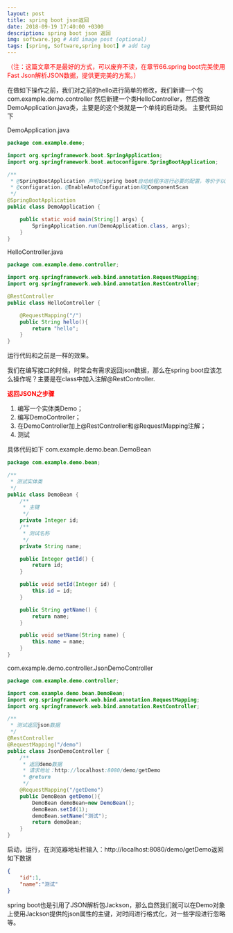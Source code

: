 ```yaml
---
layout: post
title: spring boot json返回
date: 2018-09-19 17:40:00 +0300
description: spring boot json 返回
img: software.jpg # Add image post (optional)
tags: [spring, Software,spring boot] # add tag
---
```


<font color="red">（注：这篇文章不是最好的方式，可以废弃不读，在章节66.spring boot完美使用Fast Json解析JSON数据，提供更完美的方案。）</font>

在做如下操作之前，我们对之前的hello进行简单的修改，我们新建一个包com.example.demo.controller 然后新建一个类HelloController，然后修改DemoApplication.java类，主要是的这个类就是一个单纯的启动类。
主要代码如下

DemoApplication.java
```java
package com.example.demo;

import org.springframework.boot.SpringApplication;
import org.springframework.boot.autoconfigure.SpringBootApplication;

/**
 * @SpringBootApplication 声明让spring boot自动给程序进行必要的配置，等价于以默认熟悉使用
 * @configuration，@EnableAutoConfiguration和@ComponentScan
 */
@SpringBootApplication
public class DemoApplication {

    public static void main(String[] args) {
        SpringApplication.run(DemoApplication.class, args);
    }
}
```
HelloController.java
```java
package com.example.demo.controller;

import org.springframework.web.bind.annotation.RequestMapping;
import org.springframework.web.bind.annotation.RestController;

@RestController
public class HelloController {

    @RequestMapping("/")
    public String hello(){
        return "hello";
    }
}
```
运行代码和之前是一样的效果。

我们在编写接口的时候，时常会有需求返回json数据，那么在spring boot应该怎么操作呢？主要是在class中加入注解@RestController.

<font color="red">**返回JSON之步骤**</font>
1. 编写一个实体类Demo；
2. 编写DemoController；
3. 在DemoController加上@RestController和@RequestMapping注解；
4. 测试

具体代码如下
com.example.demo.bean.DemoBean
```java
package com.example.demo.bean;

/**
 * 测试实体类
 */
public class DemoBean {
    /**
     * 主键
     */
    private Integer id;
    /**
     * 测试名称
     */
    private String name;

    public Integer getId() {
        return id;
    }

    public void setId(Integer id) {
        this.id = id;
    }

    public String getName() {
        return name;
    }

    public void setName(String name) {
        this.name = name;
    }
}

```

com.example.demo.controller.JsonDemoController
```java
package com.example.demo.controller;

import com.example.demo.bean.DemoBean;
import org.springframework.web.bind.annotation.RequestMapping;
import org.springframework.web.bind.annotation.RestController;

/**
 * 测试返回json数据
 */
@RestController
@RequestMapping("/demo")
public class JsonDemoController {
    /**
     * 返回demo数据
     * 请求地址：http://localhost:8080/demo/getDemo
     * @return
     */
    @RequestMapping("/getDemo")
    public DemoBean getDemo(){
        DemoBean demoBean=new DemoBean();
        demoBean.setId(1);
        demoBean.setName("测试");
        return demoBean;
    }
}

```
启动，运行，在浏览器地址栏输入：http://localhost:8080/demo/getDemo返回如下数据
```json
{
    "id":1,
    "name":"测试"
}
```
spring boot也是引用了JSON解析包Jackson，那么自然我们就可以在Demo对象上使用Jackson提供的json属性的主键，对时间进行格式化，对一些字段进行忽略等。

